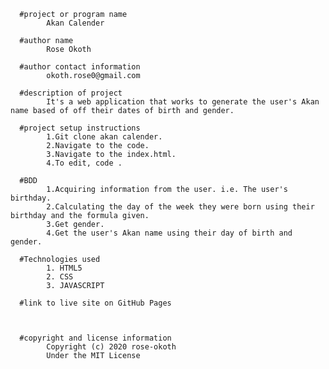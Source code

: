       #project or program name 
            Akan Calender

      #author name 
            Rose Okoth

      #author contact information
            okoth.rose0@gmail.com

      #description of project
            It's a web application that works to generate the user's Akan name based of off their dates of birth and gender.

      #project setup instructions
            1.Git clone akan calender.
            2.Navigate to the code.
            3.Navigate to the index.html.
            4.To edit, code .
            
      #BDD 
            1.Acquiring information from the user. i.e. The user's birthday.
            2.Calculating the day of the week they were born using their birthday and the formula given.
            3.Get gender.
            4.Get the user's Akan name using their day of birth and gender.

      #Technologies used 
            1. HTML5
            2. CSS
            3. JAVASCRIPT

      #link to live site on GitHub Pages



      #copyright and license information
            Copyright (c) 2020 rose-okoth 
            Under the MIT License

